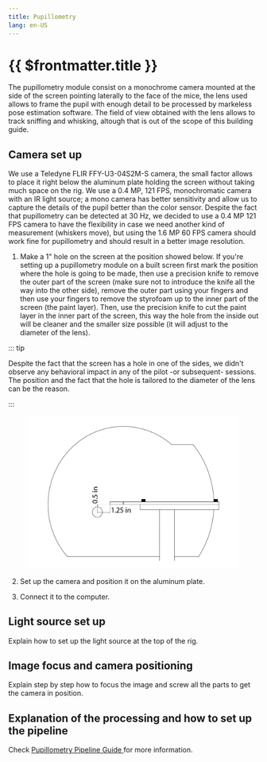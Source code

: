 ```yaml
---
title: Pupillometry
lang: en-US
---
```


# {{ $frontmatter.title }}

The pupillometry module consist on a monochrome camera mounted at the side of the screen pointing laterally to the face of the mice, the lens used allows to frame the pupil with enough detail to be processed by markeless pose estimation software. The field of view obtained with the lens allows to track sniffing and whisking, altough that is out of the scope of this building guide.

[comment]: # (Add an image with the camera set up)

## Camera set up

We use a Teledyne FLIR FFY-U3-04S2M-S camera, the small factor allows to place it right below the aluminum plate holding the screen without taking much space on the rig. We use a 0.4 MP, 121 FPS, monochromatic camera with an IR light source; a mono camera has better sensitivity and allow us to capture the details of the pupil better than the color sensor. Despite the fact that pupillometry can be detected at 30 Hz, we decided to use a 0.4 MP 121 FPS camera to have the flexibility in case we need another kind of measurement (whiskers move), but using the 1.6 MP 60 FPS camera should work fine for pupillometry and should result in a better image resolution.

1. Make a 1" hole on the screen at the position showed below. If you're setting up a pupillometry module on a built screen first mark the position where the hole is going to be made, then use a precision knife to remove the outer part of the screen (make sure not to introduce the knife all the way into the other side), remove the outer part using your fingers and then use your fingers to remove the styrofoam up to the inner part of the screen (the paint layer). Then, use the precision knife to cut the paint layer in the inner part of the screen, this way the hole from the inside out will be cleaner and the smaller size possible (it will adjust to the diameter of the lens).

::: tip

Despite the fact that the screen has a hole in one of the sides, we didn't observe any behavioral impact in any of the pilot -or subsequent- sessions. The position and the fact that the hole is tailored to the diameter of the lens can be the reason.

:::

<figure>
  <img src='./assets/images/pupillometry/pupillometry-1.png'>
</figure>

2. Set up the camera and position it on the aluminum plate.

[comment]: # (Image of the thorlabs parts and how to assemble them in fusion 360, and a couple of photos on the final result)

3. Connect it to the computer.

## Light source set up

Explain how to set up the light source at the top of the rig.

[comment]: # (Drawing on how to assemble the Thorlabs parts and a photo if I have of the result)

## Image focus and camera positioning

Explain step by step how to focus the image and screw all the parts to get the camera in position.

[comment]: # (Image of how the mice should look)

## Explanation of the processing and how to set up the pipeline

Check <a href="https://braincogs.github.io/software/pupillometry_guide.html"> Pupillometry Pipeline Guide </a> for more information.
